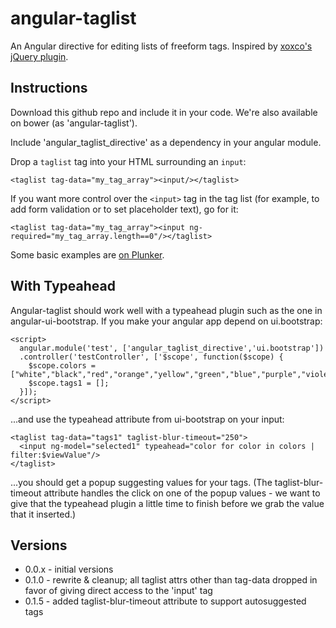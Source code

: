 angular-taglist
===============

An Angular directive for editing lists of freeform tags.  Inspired by [xoxco's jQuery plugin](https://github.com/xoxco/jQuery-Tags-Input).

Instructions
------------

Download this github repo and include it in your code.  We're also available on bower (as 'angular-taglist').

Include 'angular_taglist_directive' as a dependency in your angular module.

Drop a `taglist` tag into your HTML surrounding an `input`:

    <taglist tag-data="my_tag_array"><input/></taglist>

If you want more control over the `<input>` tag in the tag list (for example, to add form validation or to set placeholder text), go for it:

    <taglist tag-data="my_tag_array"><input ng-required="my_tag_array.length==0"/></taglist>

Some basic examples are [on Plunker](http://plnkr.co/edit/0vzZsn70SGQkIKKZoVEP?p=preview).

With Typeahead
--------------

Angular-taglist should work well with a typeahead plugin such as the one in angular-ui-bootstrap.  If you make your angular app depend on ui.bootstrap:

    <script>
      angular.module('test', ['angular_taglist_directive','ui.bootstrap'])
      .controller('testController', ['$scope', function($scope) {
        $scope.colors = ["white","black","red","orange","yellow","green","blue","purple","violet","indigo","brown","gray","amber","chartreuse"];
        $scope.tags1 = [];
      }]);
    </script>
    
...and use the typeahead attribute from ui-bootstrap on your input:

    <taglist tag-data="tags1" taglist-blur-timeout="250">
      <input ng-model="selected1" typeahead="color for color in colors | filter:$viewValue"/>
    </taglist>

...you should get a popup suggesting values for your tags.  (The taglist-blur-timeout attribute handles the 
click on one of the popup values - we want to give that the typeahead plugin a little time
to finish before we grab the value that it inserted.)

Versions
--------
* 0.0.x - initial versions
* 0.1.0 - rewrite & cleanup; all taglist attrs other than tag-data dropped in favor of giving direct access to the 'input' tag
* 0.1.5 - added taglist-blur-timeout attribute to support autosuggested tags
